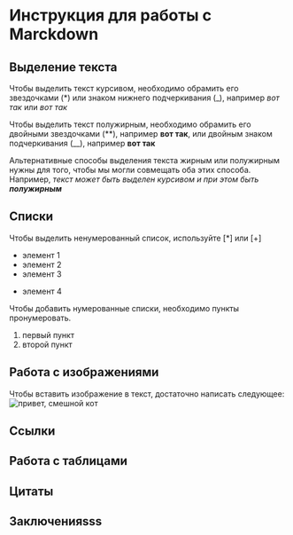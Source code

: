 # Инструкция для работы с Marckdown

## Выделение текста

Чтобы выделить текст курсивом, необходимо обрамить его звездочками (*) или знаком нижнего подчеркивания (_), например *вот так* или _вот так_

Чтобы выделить текст полужирным, необходимо обрамить его двойными звездочками (**), например **вот так**, или двойным знаком подчеркивания (__), например __вот так__

Альтернативные способы выделения текста жирным или полужирным нужны для того, чтобы мы могли совмещать оба этих способа. Например, _текст может быть выделен курсивом и при этом быть **полужирным**_ 
## Списки
Чтобы выделить ненумерованный список, используйте [*]
или [+]
* элемент 1
* элемент 2
* элемент 3
+ элемент 4

Чтобы добавить нумерованные списки, необходимо пункты пронумеровать.
1. первый пункт
2. второй пункт


## Работа c изображениями

Чтобы вставить изображение в текст, достаточно написать следующее:
![привет, смешной кот](cat.jpg)

## Ссылки

## Работа с таблицами

## Цитаты

## Заключенияsss